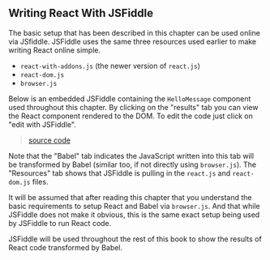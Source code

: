 ## Writing React With JSFiddle

The basic setup that has been described in this chapter can be used online via JSfiddle. JSFiddle uses the same three resources used earlier to make writing React online simple.

* `react-with-addons.js` (the newer version of `react.js`)
* `react-dom.js`
* `browser.js`

Below is an embedded JSFiddle containing the `HelloMessage` component used throughout this chapter. By clicking on the "results" tab you can view the React component rendered to the DOM. To edit the code just click on "edit with JSFiddle".

> [source code](https://jsfiddle.net/bvpe4j39/)

Note that the "Babel" tab indicates the JavaScript written into this tab will be transformed by Babel (similar too, if not directly using `browser.js`). The "Resources" tab shows that JSFiddle is pulling in the `react.js` and `react-dom.js` files.

It will be assumed that after reading this chapter that you understand the basic requirements to setup React and Babel via `browser.js`. And that while JSFiddle does not make it obvious, this is the same exact setup being used by JSFiddle to run React code.

JSFiddle will be used throughout the rest of this book to show the results of React code transformed by Babel.
